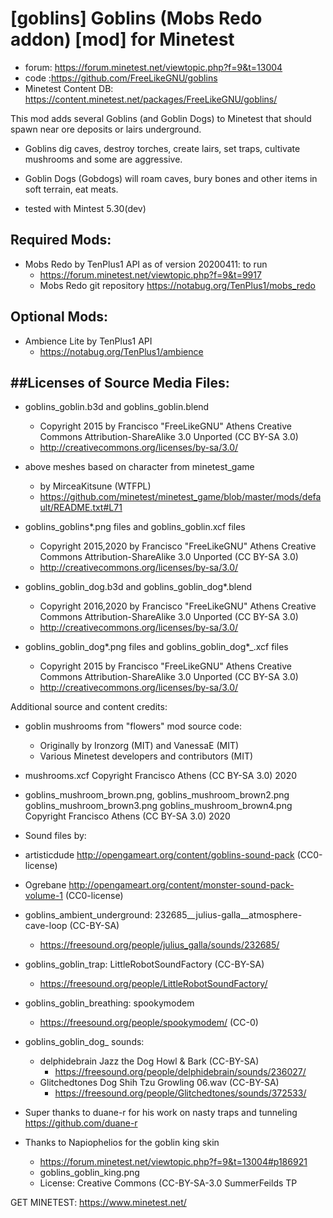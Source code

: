 # [goblins] Goblins (Mobs Redo addon) [mod] for Minetest 

* forum: https://forum.minetest.net/viewtopic.php?f=9&t=13004
* code :https://github.com/FreeLikeGNU/goblins
* Minetest Content DB: https://content.minetest.net/packages/FreeLikeGNU/goblins/

This mod adds several Goblins (and Goblin Dogs) to Minetest that should spawn near ore deposits or lairs underground.

* Goblins dig caves, destroy torches, create lairs, set traps, cultivate mushrooms and some are aggressive.
* Goblin Dogs (Gobdogs) will roam caves, bury bones and other items in soft terrain, eat meats.

* tested with Mintest 5.30(dev)

## Required Mods:
* Mobs Redo by TenPlus1 API as of version 20200411: to run
    * https://forum.minetest.net/viewtopic.php?f=9&t=9917
    * Mobs Redo git repository  https://notabug.org/TenPlus1/mobs_redo
	
## Optional Mods:
* Ambience Lite by TenPlus1 API
    * https://notabug.org/TenPlus1/ambience	
    
    
##Licenses of Source Media Files:
---------------------------------------
* goblins_goblin.b3d and goblins_goblin.blend 
    * Copyright 2015 by Francisco "FreeLikeGNU" Athens Creative Commons Attribution-ShareAlike 3.0 Unported (CC BY-SA 3.0)
    * http://creativecommons.org/licenses/by-sa/3.0/

* above meshes based on character from minetest_game
    * by MirceaKitsune (WTFPL)
    * https://github.com/minetest/minetest_game/blob/master/mods/default/README.txt#L71

* goblins_goblins*.png files and goblins_goblin.xcf files
    * Copyright 2015,2020 by Francisco "FreeLikeGNU" Athens  Creative Commons  Attribution-ShareAlike 3.0 Unported 		(CC BY-SA 3.0) 
    * http://creativecommons.org/licenses/by-sa/3.0/

* goblins_goblin_dog.b3d and goblins_goblin_dog*.blend 
    * Copyright 2016,2020 by Francisco "FreeLikeGNU" Athens Creative Commons Attribution-ShareAlike 3.0 Unported (CC BY-SA 3.0)
    * http://creativecommons.org/licenses/by-sa/3.0/

* goblins_goblin_dog*.png files and goblins_goblin_dog*_.xcf files
    * Copyright 2015 by Francisco "FreeLikeGNU" Athens  Creative Commons  Attribution-ShareAlike 3.0 Unported         (CC BY-SA 3.0) 
    * http://creativecommons.org/licenses/by-sa/3.0/
    
Additional source and content credits:
* goblin mushrooms from "flowers" mod source code:
    * Originally by Ironzorg (MIT) and VanessaE (MIT)
    * Various Minetest developers and contributors (MIT)

* mushrooms.xcf Copyright Francisco Athens (CC BY-SA 3.0) 2020
* goblins_mushroom_brown.png, goblins_mushroom_brown2.png goblins_mushroom_brown3.png goblins_mushroom_brown4.png Copyright Francisco Athens (CC BY-SA 3.0) 2020

* Sound files by:
 * artisticdude http://opengameart.org/content/goblins-sound-pack (CC0-license)
 * Ogrebane http://opengameart.org/content/monster-sound-pack-volume-1 (CC0-license)
 * goblins_ambient_underground: 232685__julius-galla__atmosphere-cave-loop (CC-BY-SA)
    * https://freesound.org/people/julius_galla/sounds/232685/
 * goblins_goblin_trap: LittleRobotSoundFactory  (CC-BY-SA)
    * https://freesound.org/people/LittleRobotSoundFactory/
 * goblins_goblin_breathing: spookymodem 
    * https://freesound.org/people/spookymodem/ (CC-0)
 * goblins_goblin_dog_ sounds:
    * delphidebrain Jazz the Dog Howl & Bark (CC-BY-SA)
        * https://freesound.org/people/delphidebrain/sounds/236027/
   * Glitchedtones Dog Shih Tzu Growling 06.wav (CC-BY-SA)
        * https://freesound.org/people/Glitchedtones/sounds/372533/

* Super thanks to duane-r for his work on nasty traps and tunneling  https://github.com/duane-r 

* Thanks to Napiophelios for the goblin king skin
    * https://forum.minetest.net/viewtopic.php?f=9&t=13004#p186921
    * goblins_goblin_king.png
    * License: Creative Commons (CC-BY-SA-3.0 SummerFeilds TP
    
    
GET MINETEST: https://www.minetest.net/

